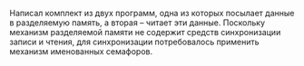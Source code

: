 Написал комплект из двух программ, одна из которых посылает данные
в разделяемую память, а вторая – читает эти данные. Поскольку механизм
разделяемой памяти не содержит средств синхронизации записи и чтения,
для синхронизации потребовалось применить механизм именованных семафоров.